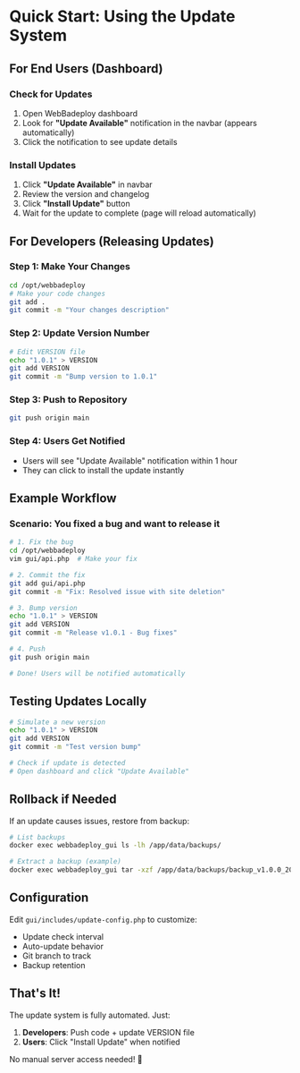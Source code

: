 # Quick Start: Using the Update System

## For End Users (Dashboard)

### Check for Updates
1. Open WebBadeploy dashboard
2. Look for **"Update Available"** notification in the navbar (appears automatically)
3. Click the notification to see update details

### Install Updates
1. Click **"Update Available"** in navbar
2. Review the version and changelog
3. Click **"Install Update"** button
4. Wait for the update to complete (page will reload automatically)

## For Developers (Releasing Updates)

### Step 1: Make Your Changes
```bash
cd /opt/webbadeploy
# Make your code changes
git add .
git commit -m "Your changes description"
```

### Step 2: Update Version Number
```bash
# Edit VERSION file
echo "1.0.1" > VERSION
git add VERSION
git commit -m "Bump version to 1.0.1"
```

### Step 3: Push to Repository
```bash
git push origin main
```

### Step 4: Users Get Notified
- Users will see "Update Available" notification within 1 hour
- They can click to install the update instantly

## Example Workflow

### Scenario: You fixed a bug and want to release it

```bash
# 1. Fix the bug
cd /opt/webbadeploy
vim gui/api.php  # Make your fix

# 2. Commit the fix
git add gui/api.php
git commit -m "Fix: Resolved issue with site deletion"

# 3. Bump version
echo "1.0.1" > VERSION
git add VERSION
git commit -m "Release v1.0.1 - Bug fixes"

# 4. Push
git push origin main

# Done! Users will be notified automatically
```

## Testing Updates Locally

```bash
# Simulate a new version
echo "1.0.1" > VERSION
git add VERSION
git commit -m "Test version bump"

# Check if update is detected
# Open dashboard and click "Update Available"
```

## Rollback if Needed

If an update causes issues, restore from backup:

```bash
# List backups
docker exec webbadeploy_gui ls -lh /app/data/backups/

# Extract a backup (example)
docker exec webbadeploy_gui tar -xzf /app/data/backups/backup_v1.0.0_2025-10-02_19-30-00.tar.gz -C /tmp/
```

## Configuration

Edit `gui/includes/update-config.php` to customize:
- Update check interval
- Auto-update behavior
- Git branch to track
- Backup retention

## That's It!

The update system is fully automated. Just:
1. **Developers**: Push code + update VERSION file
2. **Users**: Click "Install Update" when notified

No manual server access needed! 🚀
